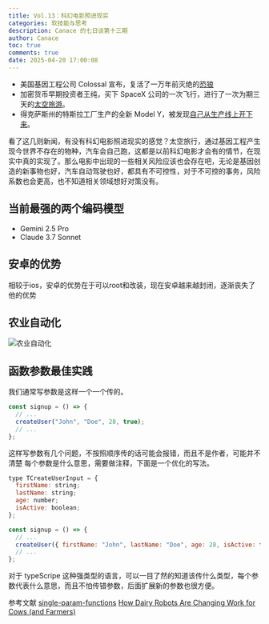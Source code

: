 ```yaml
---
title: Vol.13：科幻电影照进现实
categories: 软技能与思考
description: Canace 的七日谈第十三期
author: Canace
toc: true
comments: true
date: 2025-04-20 17:00:08
---
```

- 美国基因工程公司 Colossal 宣布，复活了一万年前灭绝的[恐狼](https://www.hollywoodreporter.com/news/general-news/game-of-thrones-dire-wolves-return-extinction-1236181901/)
- 加密货币早期投资者王纯，买下 SpaceX 公司的一次飞行，进行了一次为期三天的[太空旅游](https://www.scmp.com/news/world/united-states-canada/article/3304663/chinese-born-entrepreneur-buys-entire-spacex-flight-ultimate-polar-orbit-adventure)。
- 得克萨斯州的特斯拉工厂生产的全新 Model Y，被发现[自己从生产线上开下来](https://www.facebook.com/watch/?v=969020125422825)。

看了这几则新闻，有没有科幻电影照进现实的感觉？太空旅行，通过基因工程产生现今世界不存在的物种，汽车会自己跑，这都是以前科幻电影才会有的情节，在现实中真的实现了。那么电影中出现的一些相关风险应该也会存在吧，无论是基因创造的新事物也好，汽车自动驾驶也好，都具有不可控性，对于不可控的事务，风险系数也会更高，也不知道相关领域想好对策没有。

## 当前最强的两个编码模型
- Gemini 2.5 Pro
- Claude 3.7 Sonnet

## 安卓的优势
相较于ios，安卓的优势在于可以root和改装，现在安卓越来越封闭，逐渐丧失了他的优势

## 农业自动化
![农业自动化](https://Canace22.github.io/picx-images-hosting/20250420/image.73u5510n8b.webp)

## 函数参数最佳实践
我们通常写参数是这样一个一个传的。

```jsx
const signup = () => {
  // ...
  createUser("John", "Doe", 28, true);
  // ...
};
```

这样写参数有几个问题，不按照顺序传的话可能会报错，而且不是作者，可能并不清楚 每个参数是什么意思，需要做注释，下面是一个优化的写法。

```jsx
type TCreateUserInput = {
  firstName: string;
  lastName: string;
  age: number;
  isActive: boolean;
};

const signup = () => {
  // ...
  createUser({ firstName: "John", lastName: "Doe", age: 28, isActive: true });
  // ...
};
```

对于 typeScripe 这种强类型的语言，可以一目了然的知道该传什么类型，每个参数代表什么意思，而且不怕传错参数，后面扩展新的参数也很方便。

参考文献
[single-param-functions](https://www.carlos-menezes.com/single-param-functions/)
[How Dairy Robots Are Changing Work for Cows (and Farmers)](https://spectrum.ieee.org/lely-dairy-robots)
